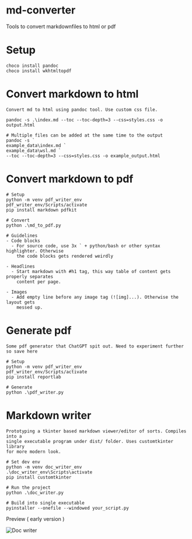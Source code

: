 # md-converter
Tools to convert markdownfiles to html or pdf

# Setup
```
choco install pandoc
choco install wkhtmltopdf
```

# Convert markdown to html
```
Convert md to html using pandoc tool. Use custom css file.

pandoc -s .\index.md --toc --toc-depth=3 --css=styles.css -o output.html

# Multiple files can be added at the same time to the output
pandoc -s `
example_data\index.md `
example_data\wsl.md `
--toc --toc-depth=3 --css=styles.css -o example_output.html
```

# Convert markdown to pdf
```
# Setup
python -m venv pdf_writer_env
pdf_writer_env/Scripts/activate
pip install markdown pdfkit

# Convert
python .\md_to_pdf.py

# Guidelines
- Code blocks
  - For source code, use 3x ` + python/bash or other syntax highlighter. Otherwise
    the code blocks gets rendered weirdly

- Headlines
  - Start markdown with #h1 tag, this way table of content gets properly separates
    content per page.

- Images
  - Add empty line before any image tag (![img]...). Otherwise the layout gets
    messed up.
```

# Generate pdf
```
Some pdf generator that ChatGPT spit out. Need to experiment further so save here

# Setup
python -m venv pdf_writer_env
pdf_writer_env/Scripts/activate
pip install reportlab

# Generate
python .\pdf_writer.py
```

# Markdown writer
```
Prototyping a tkinter based markdown viewer/editor of sorts. Compiles into a
single executable program under dist/ folder. Uses customtkinter library
for more modern look.

# Set dev env
python -m venv doc_writer_env
.\doc_writer_env\Scripts\activate
pip install customtkinter

# Run the project
python .\doc_writer.py

# Build into single executable
pyinstaller --onefile --windowed your_script.py

```
Preview ( early version )

![Doc writer](https://i.imgur.com/DF7ZRQo.png)